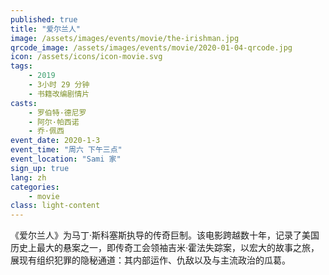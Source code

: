```yaml
---
published: true
title: "爱尔兰人"
image: /assets/images/events/movie/the-irishman.jpg
qrcode_image: /assets/images/events/movie/2020-01-04-qrcode.jpg
icon: /assets/icons/icon-movie.svg
tags: 
    - 2019
    - 3小时 29 分钟
    - 书籍改编剧情片
casts: 
    - 罗伯特·德尼罗
    - 阿尔·帕西诺
    - 乔·佩西
event_date: 2020-1-3
event_time: "周六 下午三点"
event_location: "Sami 家"
sign_up: true
lang: zh
categories:
    - movie
class: light-content
---
```


《爱尔兰人》为马丁·斯科塞斯执导的传奇巨制。该电影跨越数十年，记录了美国历史上最大的悬案之一，即传奇工会领袖吉米·霍法失踪案，以宏大的故事之旅，展现有组织犯罪的隐秘通道：其内部运作、仇敌以及与主流政治的瓜葛。